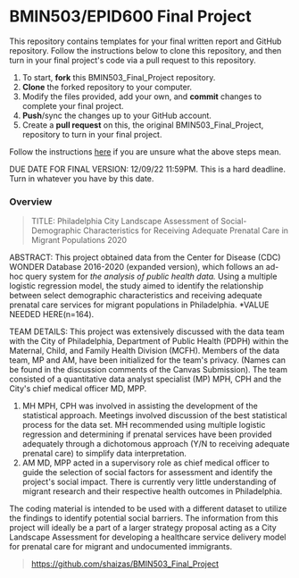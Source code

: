 # BMIN503/EPID600 Final Project

This repository contains templates for your final written report and GitHub repository. Follow the instructions below to clone this repository, and then turn in your final project's code via a pull request to this repository.


1. To start, **fork** this BMIN503_Final_Project repository.
1. **Clone** the forked repository to your computer.
1. Modify the files provided, add your own, and **commit** changes to complete your final project.
1. **Push**/sync the changes up to your GitHub account.
1. Create a **pull request** on this, the original BMIN503_Final_Project, repository to turn in your final project.


Follow the instructions [here][forking] if you are unsure what the above steps mean.

DUE DATE FOR FINAL VERSION: 12/09/22 11:59PM. This is a hard deadline. Turn in whatever you have by this date.


<!-- Links -->
[forking]: https://guides.github.com/activities/forking/

### Overview
>TITLE: Philadelphia City Landscape Assessment of Social-Demographic Characteristics for Receiving Adequate Prenatal Care in Migrant Populations 2020

ABSTRACT: This project obtained data from the Center for Disease (CDC) WONDER Database 2016-2020 (expanded version), which follows an ad-hoc query system for *the analysis of public health data.* Using a multiple logistic regression model, the study aimed to identify the relationship between select demographic characteristics and receiving adequate prenatal care services for migrant populations in Philadelphia. *VALUE NEEDED HERE(n=164). 

TEAM DETAILS: This project was extensively discussed with the data team with the City of Philadelphia, Department of Public Health (PDPH) within the Maternal, Child, and Family Health Division (MCFH). Members of the data team, MP and AM, have been initialized for the team's privacy. (Names can be found in the discussion comments of the Canvas Submission). The team consisted of a quantitative data analyst specialist (MP) MPH, CPH and the City's chief medical officer MD, MPP. 

1. MH MPH, CPH was involved in assisting the development of the statistical approach. Meetings involved discussion of the best statistical process for the data set. MH recommended using multiple logistic regression and determining if prenatal services have been provided adequately through a dichotomous approach (Y/N to receiving adequate prenatal care) to simplify data interpretation. 
1. AM MD, MPP acted in a supervisory role as chief medical officer to guide the selection of social factors for assessment and identify the project's social impact. There is currently very little understanding of migrant research and their respective health outcomes in Philadelphia.

The coding material is intended to be used with a different dataset to utilize the findings to identify potential social barriers. The information from this project will ideally be a part of a larger strategy proposal acting as a City Landscape Assessment for developing a healthcare service delivery model for prenatal care for migrant and undocumented immigrants. 

>https://github.com/shaizas/BMIN503_Final_Project 
